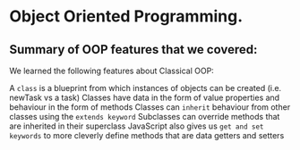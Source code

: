 # Object Oriented Programming.


## Summary of OOP features that we covered:
We learned the following features about Classical OOP:

A `class` is a blueprint from which instances of objects can be created (i.e. newTask vs a task)
Classes have data in the form of value properties and behaviour in the form of methods
Classes can `inherit` behaviour from other classes using the `extends keyword`
Subclasses can override methods that are inherited in their superclass
JavaScript also gives us `get and set keywords` to more cleverly define methods that are data getters and setters